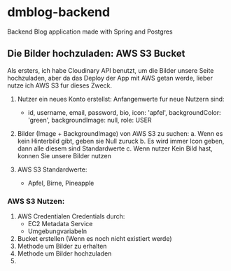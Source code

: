 # dmblog-backend
Backend Blog application made with Spring and Postgres


## Die Bilder hochzuladen: AWS S3 Bucket

Als ersters, ich habe Cloudinary API benutzt, um die Bilder unsere Seite hochzuladen, aber da das Deploy der App mit AWS getan werde, lieber nutze ich AWS S3 fur dieses Zweck.


1. Nutzer ein neues Konto erstellst:
   Anfangenwerte fur neue Nutzern sind:
   - id, username, email, password, bio, icon: 'apfel', backgroundColor: 'green', backgroundImage: null, role: USER


2. Bilder (Image + BackgroundImage) von AWS S3 zu suchen:
   a. Wenn es kein Hinterbild gibt, geben sie Null zuruck
   b. Es wird immer Icon geben, dann alle diesem sind Standardwerte
   c. Wenn nutzer Kein Bild hast, konnen Sie unsere Bilder nutzen


3. AWS S3 Standardwerte:
   - Apfel, Birne, Pineapple

### AWS S3 Nutzen:

1. AWS Credentialen
   Credentials durch: 
   - EC2 Metadata Service 
   - Umgebungvariabeln
2. Bucket erstellen (Wenn es noch nicht existiert werde)
3. Methode um Bilder zu erhalten
4. Methode um Bilder hochzuladen
5. 